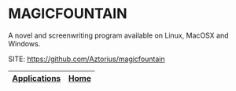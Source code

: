 # MAGICFOUNTAIN

 A novel and screenwriting program available on Linux, MacOSX and Windows. 
 
 SITE: https://github.com/Aztorius/magicfountain

 | [Applications](https://portable-linux-apps.github.io/apps.html) | [Home](https://portable-linux-apps.github.io)
 | --- | --- |
